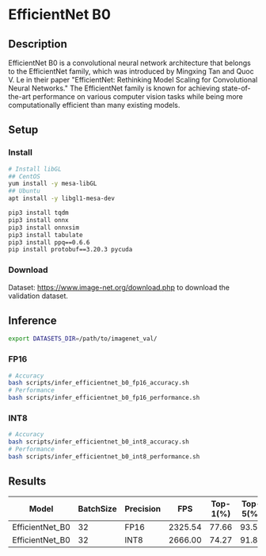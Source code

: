 # EfficientNet B0

## Description
EfficientNet B0 is a convolutional neural network architecture that belongs to the EfficientNet family, which was introduced by Mingxing Tan and Quoc V. Le in their paper "EfficientNet: Rethinking Model Scaling for Convolutional Neural Networks." The EfficientNet family is known for achieving state-of-the-art performance on various computer vision tasks while being more computationally efficient than many existing models.

## Setup

### Install
```bash
# Install libGL
## CentOS
yum install -y mesa-libGL
## Ubuntu
apt install -y libgl1-mesa-dev

pip3 install tqdm
pip3 install onnx
pip3 install onnxsim
pip3 install tabulate
pip3 install ppq==0.6.6
pip install protobuf==3.20.3 pycuda
```

### Download
Dataset: <https://www.image-net.org/download.php> to download the validation dataset.


## Inference
```bash
export DATASETS_DIR=/path/to/imagenet_val/
```
### FP16

```bash
# Accuracy
bash scripts/infer_efficientnet_b0_fp16_accuracy.sh
# Performance
bash scripts/infer_efficientnet_b0_fp16_performance.sh
```

### INT8
```bash
# Accuracy
bash scripts/infer_efficientnet_b0_int8_accuracy.sh
# Performance
bash scripts/infer_efficientnet_b0_int8_performance.sh
```

## Results 
Model           |BatchSize  |Precision |FPS       |Top-1(%)  |Top-5(%)
----------------|-----------|----------|----------|----------|--------
EfficientNet_B0 |    32     |   FP16   | 2325.54  |  77.66   | 93.58
EfficientNet_B0 |    32     |   INT8   | 2666.00  |  74.27   | 91.85
